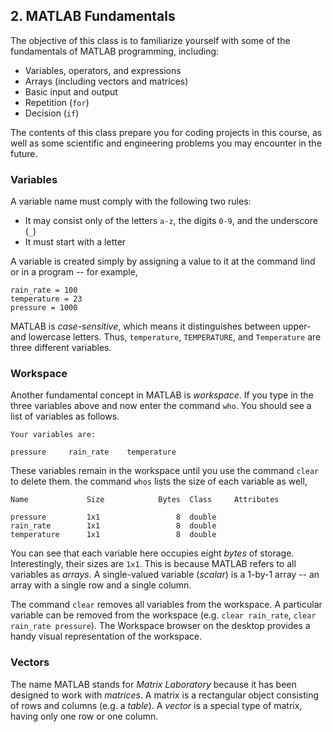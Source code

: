 ## 2. MATLAB Fundamentals

The objective of this class is to familiarize yourself with some of the fundamentals of MATLAB programming, including:
* Variables, operators, and expressions
* Arrays (including vectors and matrices)
* Basic input and output
* Repetition (`for`)
* Decision (`if`)

The contents of this class prepare you for coding projects in this course, as well as some scientific and engineering problems you may encounter in the future.

### Variables

A variable name must comply with the following two rules:
* It may consist only of the letters `a-z`, the digits `0-9`, and the underscore (`_`)
* It must start with a letter

A variable is created simply by assigning a value to it at the command lind or in a program -- for example, 
```
rain_rate = 100
temperature = 23
pressure = 1000
```

MATLAB is _case-sensitive_, which means it distinguishes between upper- and lowercase letters. Thus, `temperature`, `TEMPERATURE`, and `Temperature` are three different variables.  

### Workspace

Another fundamental concept in MATLAB is _workspace_. If you type in the three variables above and now enter the command `who`. You should see a list of variables as follows.
```
Your variables are:

pressure     rain_rate    temperature  
```

These variables remain in the workspace until you use the command `clear` to delete them. the command `whos` lists the size of each variable as well,
```
Name             Size            Bytes  Class     Attributes

pressure         1x1                 8  double              
rain_rate        1x1                 8  double              
temperature      1x1                 8  double   
```
You can see that each variable here occupies eight _bytes_ of storage. Interestingly, their sizes are `1x1`. This is because MATLAB refers to all variables as _arrays_. A single-valued variable (_scalar_) is a 1-by-1 array -- an array with a single row and a single column.

The command `clear` removes all variables from the workspace. A particular variable can be removed from the workspace (e.g. `clear rain_rate`, `clear rain_rate pressure`). The Workspace browser on the desktop provides a handy visual representation of the workspace.

### Vectors

The name MATLAB stands for _Matrix Laboratory_ because it has been designed to work with _matrices_. A matrix is a rectangular object consisting of rows and columns (e.g. a _table_). A _vector_ is a special type of matrix, having only one row or one column. 

